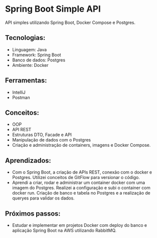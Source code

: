 # Spring Boot Simple API
API simples utilizando Spring Boot, Docker Compose e Postgres.
## Tecnologias:
- Linguagem: Java
- Framework: Spring Boot
- Banco de dados: Postgres
- Ambiente: Docker
## Ferramentas:
- IntelliJ
- Postman
## Conceitos:
- OOP
- API REST
- Estruturas DTO, Facade e API
- Manipulação de dados com o Postgres
- Criação e administração de containers, imagens e Docker Compose.
## Aprendizados:
- Com o Spring Boot, a criação de APIs REST, conexão com o docker e Postgres. Utilizei conceitos de GitFlow para versionar o código.
- Aprendi a criar, rodar e administrar um container docker com uma imagem do Postgres. Realizei a configuração e subi o container com docker run. Criação de banco e tabela no Postgres e a realização de queryes para validar os dados.
## Próximos passos:
- Estudar e implementar em projetos Docker com deploy do banco e aplicação Spring Boot na AWS utilizando RabbitMQ.
